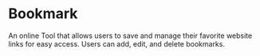 # Bookmark
An online Tool that allows users to save and manage their favorite website links for easy access. Users can add, edit, and delete bookmarks.
